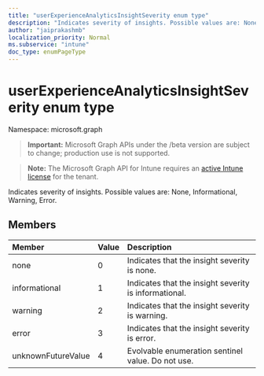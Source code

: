 ```yaml
---
title: "userExperienceAnalyticsInsightSeverity enum type"
description: "Indicates severity of insights. Possible values are: None, Informational, Warning, Error."
author: "jaiprakashmb"
localization_priority: Normal
ms.subservice: "intune"
doc_type: enumPageType
---
```


# userExperienceAnalyticsInsightSeverity enum type

Namespace: microsoft.graph

> **Important:** Microsoft Graph APIs under the /beta version are subject to change; production use is not supported.

> **Note:** The Microsoft Graph API for Intune requires an [active Intune license](https://go.microsoft.com/fwlink/?linkid=839381) for the tenant.

Indicates severity of insights. Possible values are: None, Informational, Warning, Error.

## Members
|Member|Value|Description|
|:---|:---|:---|
|none|0|Indicates that the insight severity is none.|
|informational|1|Indicates that the insight severity is informational.|
|warning|2|Indicates that the insight severity is warning.|
|error|3|Indicates that the insight severity is error.|
|unknownFutureValue|4|Evolvable enumeration sentinel value. Do not use.|